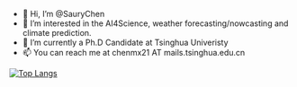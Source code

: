 - 👋 Hi, I’m @SauryChen
- 👀 I’m interested in the AI4Science, weather forecasting/nowcasting and climate prediction.
- 🌱 I’m currently a Ph.D Candidate at Tsinghua Univeristy
- 📫 You can reach me at chenmx21 AT mails.tsinghua.edu.cn

[![Top Langs](https://github-readme-stats.vercel.app/api/top-langs/?username=SauryChen&layout=compact)](https://github.com/anuraghazra/github-readme-stats)
